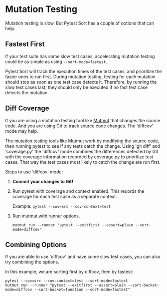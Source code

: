 # Mutation Testing

Mutation testing is slow.  But Pytest Sort has a couple of options that can help.

## Fastest First

If your test suite has some slow test cases, accelerating mutation testing could be as simple as using `--sort-mode=fastest`.

Pytest Sort will track the execution times of the test cases, and prioritize the faster ones to run first.
During mutation testing, testing for each mutation should stop as soon as one test case detects it.
Therefore, by running the slow test cases last, they should only be executed if no fast test case detects the mutation.

## Diff Coverage

If you are using a mutation testing tool like [Mutmut](https://mutmut.readthedocs.io) that changes the source code.
And you are using Git to track source code changes.
The 'diffcov' mode may help.

The mutation testing tools like Mutmut work by modifying the source code, then running pytest to see if any tests catch the change.
Using 'git diff' and 'coverage.py' the 'diffcov' mode combines the differences detected by Git with the coverage information recorded by coverage.py to prioritize test cases.
That way the test cases most likely to catch the change are run first.

Steps to use 'diffcov' mode:
1. __Commit your changes to Git!__
2. Run pytest with coverage and context enabled.  This records the coverage for each test case as a separate context.

    Example: `pytest --cov=src --cov-context=test`

3. Run mutmut with runner options.

    `mutmut run --runner "pytest --exitfirst --assert=plain --sort-mode=diffcov"`

## Combining Options

If you are able to use 'diffcov' and have some slow test cases, you can also try combining the options.

In this example, we are sorting first by diffcov, then by fastest:
```
pytest --cov=src --cov-context=test --sort-mode=fastest
mutmut run --runner "pytest --exitfirst --assert=plain --sort-bucket-mode=diffcov --sort-bucket=function --sort-mode=fastest"
```

